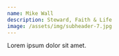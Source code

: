 ```yaml
---
name: Mike Wall
description: Steward, Faith & Life
image: /assets/img/subheader-7.jpg
---
```


Lorem ipsum dolor sit amet.